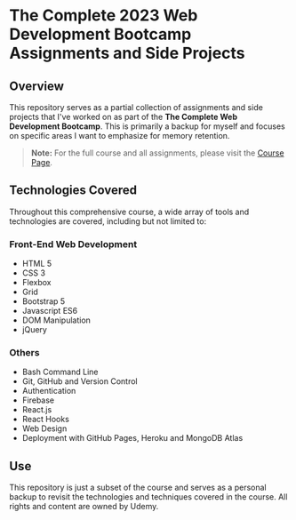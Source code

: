 # The Complete 2023 Web Development Bootcamp Assignments and Side Projects

## Overview
This repository serves as a partial collection of assignments and side projects that I've worked on as part of the __The Complete Web Development Bootcamp__. This is primarily a backup for myself and focuses on specific areas I want to emphasize for memory retention.

> **Note:** For the full course and all assignments, please visit the [Course Page](https://www.udemy.com/course/the-complete-web-development-bootcamp/).

## Technologies Covered
Throughout this comprehensive course, a wide array of tools and technologies are covered, including but not limited to:

### Front-End Web Development
- HTML 5
- CSS 3
- Flexbox
- Grid
- Bootstrap 5
- Javascript ES6
- DOM Manipulation
- jQuery

### Others
- Bash Command Line
- Git, GitHub and Version Control
- Authentication
- Firebase
- React.js
- React Hooks
- Web Design
- Deployment with GitHub Pages, Heroku and MongoDB Atlas

## Use
This repository is just a subset of the course and serves as a personal backup to revisit the technologies and techniques covered in the course. All rights and content are owned by Udemy.

